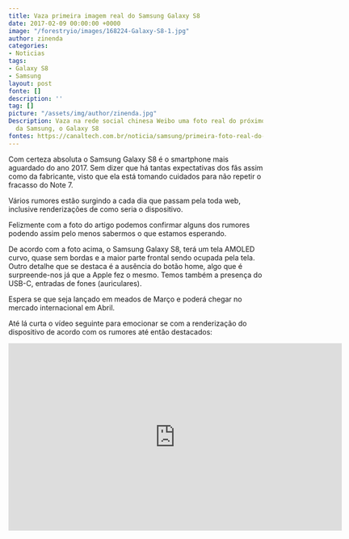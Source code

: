 ```yaml
---
title: Vaza primeira imagem real do Samsung Galaxy S8
date: 2017-02-09 00:00:00 +0000
image: "/forestryio/images/168224-Galaxy-S8-1.jpg"
author: zinenda
categories:
- Noticias
tags:
- Galaxy S8
- Samsung
layout: post
fonte: []
description: ''
tag: []
picture: "/assets/img/author/zinenda.jpg"
Description: Vaza na rede social chinesa Weibo uma foto real do próximo top de linha
  da Samsung, o Galaxy S8
fontes: https://canaltech.com.br/noticia/samsung/primeira-foto-real-do-galaxy-s8-vaza-em-rede-social-chinesa-88810/
---
```

Com certeza absoluta o Samsung Galaxy S8 é o smartphone mais aguardado do ano 2017\. Sem dizer que há tantas expectativas dos fãs assim como da fabricante, visto que ela está tomando cuidados para não repetir o fracasso do Note 7.

Vários rumores estão surgindo a cada dia que passam pela toda web, inclusive renderizações de como seria o dispositivo.

Felizmente com a foto do artigo podemos confirmar alguns dos rumores podendo assim pelo menos sabermos o que estamos esperando.

De acordo com a foto acima, o Samsung Galaxy S8, terá um tela AMOLED curvo, quase sem bordas e a maior parte frontal sendo ocupada pela tela. Outro detalhe que se destaca é a ausência do botão home, algo que é surpreende-nos já que a Apple fez o mesmo. Temos também a presença do USB-C, entradas de fones (auriculares).

Espera se que seja lançado em meados de Março e poderá chegar no mercado internacional em Abril.

Até lá curta o vídeo seguinte para emocionar se com a renderização do dispositivo de acordo com os rumores até então destacados:

<iframe width="660" height="371" src="https://www.youtube.com/embed/9JCXK5zApYY?ecver=1" frameborder="0" allowfullscreen></iframe>